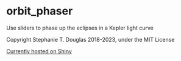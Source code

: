 # orbit_phaser
Use sliders to phase up the eclipses in a Kepler light curve

Copyright Stephanie T. Douglas 2018-2023, under the MIT License

[Currently hosted on Shiny](https://stephanietdouglas.shinyapps.io/orbit_phaser/)
